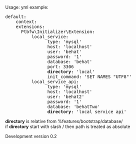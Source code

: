 Usage:
yml example:
<pre>
default:
    context:
    extensions:
      Ptbfw\Initializer\Extension:
          local_service:
                type: 'mysql'
                host: 'localhost'
                user: 'behat'
                password: '1'
                database: 'behat'
                port: 3306
                <b>directory</b>: 'local'
                init_command: 'SET NAMES "UTF8"'
          local_service_api:
                type: 'mysql'
                host: 'localhost'
                user: 'behat2'
                password: '1'
                database: 'behatTwo'
                <b>directory</b>: 'local_service_api'
</pre>

<b>directory</b> is relative from %features/bootstrap/database/<br>
if <b>directory</b> start with slash / then path is treated as absolute

Development version 0.2